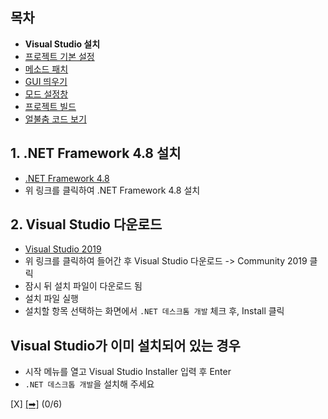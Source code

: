 ## 목차
 - **Visual Studio 설치**
 - [프로젝트 기본 설정](https://github.com/najoan125/ADOFAI-Mod-Development-Guide/blob/main/ModdingGuide/dev1.md)
 - [메소드 패치](https://github.com/najoan125/ADOFAI-Mod-Development-Guide/blob/main/ModdingGuide/dev2.md)
 - [GUI 띄우기](https://github.com/najoan125/ADOFAI-Mod-Development-Guide/blob/main/ModdingGuide/dev3.md)
 - [모드 설정창](https://github.com/najoan125/ADOFAI-Mod-Development-Guide/blob/main/ModdingGuide/dev4.md)
 - [프로젝트 빌드](https://github.com/najoan125/ADOFAI-Mod-Development-Guide/blob/main/ModdingGuide/dev5.md)
 - [얼불춤 코드 보기](https://github.com/najoan125/ADOFAI-Mod-Development-Guide/blob/main/ModdingGuide/dev6.md)

## 1. .NET Framework 4.8 설치
 - [.NET Framework 4.8](https://go.microsoft.com/fwlink/?linkid=2088517)
 - 위 링크를 클릭하여 .NET Framework 4.8 설치

## 2. Visual Studio 다운로드
 - [Visual Studio 2019](https://visualstudio.microsoft.com/ko/vs/)
 - 위 링크를 클릭하여 들어간 후 Visual Studio 다운로드 -> Community 2019 클릭
 - 잠시 뒤 설치 파일이 다운로드 됨
 - 설치 파일 실행
 - 설치할 항목 선택하는 화면에서 `.NET 데스크톰 개발` 체크 후, Install 클릭
 
 ## Visual Studio가 이미 설치되어 있는 경우
  - 시작 메뉴를 열고 Visual Studio Installer 입력 후 Enter
  - `.NET 데스크톱 개발`을 설치해 주세요

[X] [[➡]](https://github.com/najoan125/ADOFAI-Mod-Development-Guide/blob/main/ModdingGuide/dev1.md) (0/6)
